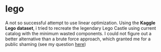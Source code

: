 # lego

A not so successful attempt to use linear optimization.
Using the **Kaggle Lego dataset**, i tried to recreate the legendary Lego Castle using current catalog with the minimum wasted components.
I could not figure out a better alternative than a brute force approach, which granted me for a public shaming (see my question [here](https://math.stackexchange.com/questions/2581590/combinatorial-optimization-with-lego-sets))



